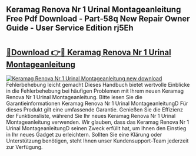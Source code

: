 ## Keramag Renova Nr 1 Urinal Montageanleitung Free Pdf Download - Part-58q New Repair Owner Guide - User Service Edition rj5Eh

# <h2><a href="http://df7zz6.blite.top/?on=Keramag+Renova+Nr+1+Urinal+Montageanleitung">🔗Download 👉🔴 Keramag Renova Nr 1 Urinal Montageanleitung</a></h2>

[![Keramag Renova Nr 1 Urinal Montageanleitung new download](https://i.imgur.com/lujVjoI.png)](http://df7zz6.blite.top/?on=Keramag+Renova+Nr+1+Urinal+Montageanleitung)
Fehlerbehebung leicht gemacht Dieses Handbuch bietet wertvolle Einblicke in die Fehlerbehebung bei häufigen Problemen mit Ihrem neuen Keramag Renova Nr 1 Urinal Montageanleitung. Bitte lesen Sie die Garantieinformationen Keramag Renova Nr 1 Urinal MontageanleitungD Für dieses Produkt gilt eine umfassende Garantie. Genießen Sie die Effizienz der Funktionsliste, während Sie Ihr neues Keramag Renova Nr 1 Urinal Montageanleitung verwenden. Wir glauben, dass das Keramag Renova Nr 1 Urinal MontageanleitungD seinen Zweck erfüllt hat, um Ihnen den Einstieg in Ihr neues Gadget zu erleichtern. Sollten Sie eine Klärung oder Unterstützung benötigen, steht Ihnen unser Kundensupport-Team jederzeit zur Verfügung.
